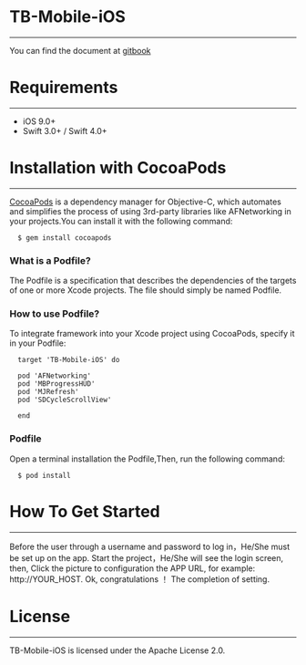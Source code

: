 # TB-Mobile-iOS
---------------
  You can find the document at [gitbook](https://www.gitbook.com/book/xudongliu/tb-mobile-development/welcome)
  
# Requirements
--------------
  - iOS 9.0+
  - Swift 3.0+ / Swift 4.0+
  
# Installation with CocoaPods
-----------------------------
  [CocoaPods](https://cocoapods.org/) is a dependency manager for Objective-C, which automates and simplifies the process of using 3rd-party libraries like AFNetworking in your projects.You can install it with the following command:
  
  ```
    $ gem install cocoapods
  ```
  
### What is a Podfile?

  The Podfile is a specification that describes the dependencies of the targets of one or more Xcode projects. The file should simply be named Podfile.
  
### How to use Podfile?

  To integrate framework into your Xcode project using CocoaPods, specify it in your Podfile:
  
  ```
    target 'TB-Mobile-iOS' do
  
    pod 'AFNetworking'
    pod 'MBProgressHUD'
    pod 'MJRefresh'
    pod 'SDCycleScrollView'

    end
   ```
### Podfile

  Open a terminal installation the Podfile,Then, run the following command:
  
  ```
    $ pod install
  ```
# How To Get Started
--------------------
  Before the user through a username and password to log in，He/She must be set up on the app. Start the project，He/She will see the login screen, then, Click the picture to configuration the APP URL, for example: http://YOUR_HOST.
  Ok, congratulations ！ The completion of setting.


# License
---------
  TB-Mobile-iOS is licensed under the Apache License 2.0.
  
  
  
